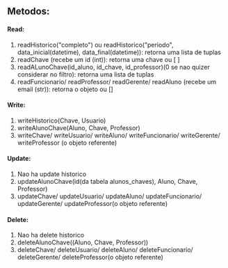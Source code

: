 
## Metodos:

#### Read:
1. readHistorico("completo") ou readHistorico("periodo", data_inicial(datetime), data_final(datetime)): retorna uma lista de tuplas
2. readChave (recebe um id (int)): retorna uma chave ou [ ]
3. readALunoChave(id_aluno, id_chave, id_professor)(0 se nao quizer considerar no filtro): retorna uma lista de tuplas
4. readFuncionario/ readProfessor/ readGerente/ readAluno (recebe um email (str)): retorna o objeto ou []

#### Write:
1. writeHistorico(Chave, Usuario)
2. writeAlunoChave(Aluno, Chave, Professor)
3. writeChave/ writeUsuario/ writeAluno/ writeFuncionario/ writeGerente/ writeProfessor (o objeto referente)

#### Update:
1. Nao ha update historico
2. updateAlunoChave(id(da tabela alunos_chaves), Aluno, Chave, Professor)
3. updateChave/ updateUsuario/ updateAluno/ updateFuncionario/ updateGerente/ updateProfessor(o objeto referente)

#### Delete:
1. Nao ha delete historico
2. deleteAlunoChave((Aluno, Chave, Professor))
3.  deleteChave/ deleteUsuario/ deleteAluno/ deleteFuncionario/ deleteGerente/ deleteProfessor(o objeto referente)

